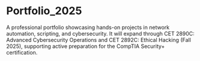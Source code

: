 # Portfolio_2025
A professional portfolio showcasing hands-on projects in network automation, scripting, and cybersecurity.  It will expand through CET 2890C: Advanced Cybersecurity Operations and CET 2892C: Ethical Hacking (Fall 2025), supporting active preparation for the CompTIA Security+ certification.
